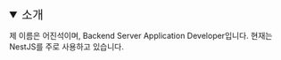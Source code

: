 <details open><summary style="font-size: 1.5em;">소개</summary>

제 이름은 어진석이며, Backend Server Application Developer입니다. 현재는 NestJS를 주로 사용하고 있습니다.
